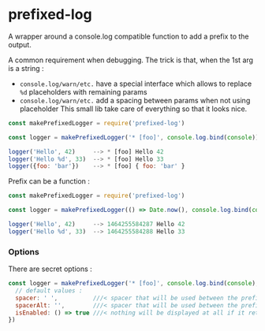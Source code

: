 # prefixed-log
A wrapper around a console.log compatible function to add a prefix to the output.

A common requirement when debugging. The trick is that, when the 1st arg is a string :
* `console.log/warn/etc.` have a special interface which allows to replace `%d` placeholders with remaining params
* `console.log/warn/etc.` add a spacing between params when not using placeholder
This small lib take care of everything so that it looks nice.

```js
const makePrefixedLogger = require('prefixed-log')

const logger = makePrefixedLogger('* [foo]', console.log.bind(console))

logger('Hello', 42)     --> * [foo] Hello 42
logger('Hello %d', 33)  --> * [foo] Hello 33
logger({foo: 'bar'})    --> * [foo] { foo: 'bar' }
```

Prefix can be a function :
```js
const makePrefixedLogger = require('prefixed-log')

const logger = makePrefixedLogger(() => Date.now(), console.log.bind(console))

logger('Hello', 42)     --> 1464255584287 Hello 42
logger('Hello %d', 33)  --> 1464255584288 Hello 33
```

### Options

There are secret options :

```js
const logger = makePrefixedLogger('* [foo]', console.log.bind(console), {
  // default values :
  spacer: ' ',          ///< spacer that will be used between the prefix and the 1st arg *if it is a string*
  spacerAlt: '',        ///< spacer that will be used between the prefix and the 1st arg *if it is NOT a string*
  isEnabled: () => true ///< nothing will be displayed at all if it returns false (useful for disabling debug)
})
```
